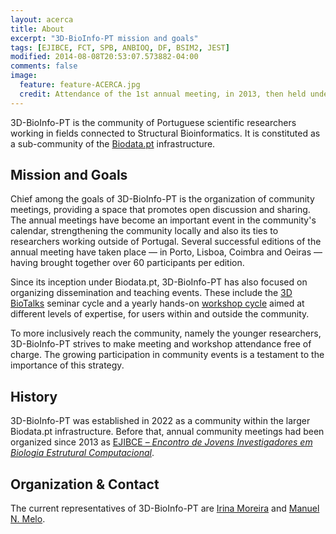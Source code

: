 ```yaml
---
layout: acerca
title: About
excerpt: "3D-BioInfo-PT mission and goals"
tags: [EJIBCE, FCT, SPB, ANBIOQ, DF, BSIM2, JEST]
modified: 2014-08-08T20:53:07.573882-04:00
comments: false
image:
  feature: feature-ACERCA.jpg
  credit: Attendance of the 1st annual meeting, in 2013, then held under the EJIBCE banner.
---
```


3D-BioInfo-PT is the community of Portuguese scientific researchers working in fields connected to Structural Bioinformatics. It is constituted as a sub-community of the [Biodata.pt](https://biodata.pt/) infrastructure.

## Mission and Goals

Chief among the goals of 3D-BioInfo-PT is the organization of community meetings, providing a space that promotes open discussion and sharing. The annual meetings have become an important event in the community's calendar, strengthening the community locally and also its ties to researchers working outside of Portugal. Several successful editions of the annual meeting have taken place &mdash; in Porto, Lisboa, Coimbra and Oeiras &mdash; having brought together over 60 participants per edition. 

Since its inception under Biodata.pt, 3D-BioInfo-PT has also focused on organizing dissemination and teaching events. These include the [3D BioTalks](https://www.biodata.pt/node/395) seminar cycle and a yearly hands-on [workshop cycle](/events) aimed at different levels of expertise, for users within and outside the community.

To more inclusively reach the community, namely the younger researchers, 3D-BioInfo-PT strives to make meeting and workshop attendance free of charge. The growing participation in community events is a testament to the importance of this strategy.

## History

3D-BioInfo-PT was established in 2022 as a community within the larger Biodata.pt infrastructure. Before that, annual community meetings had been organized since 2013 as [EJIBCE &ndash; *Encontro de Jovens Investigadores em Biologia Estrutural Computacional*](http://ejibce.github.io/).

## Organization & Contact

The current representatives of 3D-BioInfo-PT are [Irina Moreira](mailto:irina.moreira@cnc.uc.pt) and [Manuel N. Melo](mailto:m.n.melo@itqb.unl.pt).





